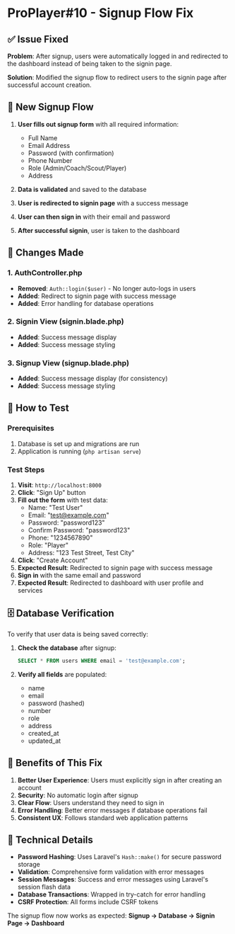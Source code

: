 # ProPlayer#10 - Signup Flow Fix

## ✅ Issue Fixed

**Problem**: After signup, users were automatically logged in and redirected to the dashboard instead of being taken to the signin page.

**Solution**: Modified the signup flow to redirect users to the signin page after successful account creation.

## 🔄 New Signup Flow

1. **User fills out signup form** with all required information:
   - Full Name
   - Email Address
   - Password (with confirmation)
   - Phone Number
   - Role (Admin/Coach/Scout/Player)
   - Address

2. **Data is validated** and saved to the database

3. **User is redirected to signin page** with a success message

4. **User can then sign in** with their email and password

5. **After successful signin**, user is taken to the dashboard

## 📝 Changes Made

### 1. AuthController.php
- **Removed**: `Auth::login($user)` - No longer auto-logs in users
- **Added**: Redirect to signin page with success message
- **Added**: Error handling for database operations

### 2. Signin View (signin.blade.php)
- **Added**: Success message display
- **Added**: Success message styling

### 3. Signup View (signup.blade.php)
- **Added**: Success message display (for consistency)
- **Added**: Success message styling

## 🧪 How to Test

### Prerequisites
1. Database is set up and migrations are run
2. Application is running (`php artisan serve`)

### Test Steps
1. **Visit**: `http://localhost:8000`
2. **Click**: "Sign Up" button
3. **Fill out the form** with test data:
   - Name: "Test User"
   - Email: "test@example.com"
   - Password: "password123"
   - Confirm Password: "password123"
   - Phone: "1234567890"
   - Role: "Player"
   - Address: "123 Test Street, Test City"
4. **Click**: "Create Account"
5. **Expected Result**: Redirected to signin page with success message
6. **Sign in** with the same email and password
7. **Expected Result**: Redirected to dashboard with user profile and services

## 🗄️ Database Verification

To verify that user data is being saved correctly:

1. **Check the database** after signup:
   ```sql
   SELECT * FROM users WHERE email = 'test@example.com';
   ```

2. **Verify all fields** are populated:
   - name
   - email
   - password (hashed)
   - number
   - role
   - address
   - created_at
   - updated_at

## 🎯 Benefits of This Fix

1. **Better User Experience**: Users must explicitly sign in after creating an account
2. **Security**: No automatic login after signup
3. **Clear Flow**: Users understand they need to sign in
4. **Error Handling**: Better error messages if database operations fail
5. **Consistent UX**: Follows standard web application patterns

## 🔧 Technical Details

- **Password Hashing**: Uses Laravel's `Hash::make()` for secure password storage
- **Validation**: Comprehensive form validation with error messages
- **Session Messages**: Success and error messages using Laravel's session flash data
- **Database Transactions**: Wrapped in try-catch for error handling
- **CSRF Protection**: All forms include CSRF tokens

The signup flow now works as expected: **Signup → Database → Signin Page → Dashboard** 